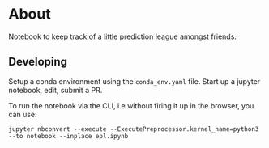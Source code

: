 # About
Notebook to keep track of a little prediction league amongst friends.

## Developing

Setup a conda environment using the `conda_env.yaml` file. Start up a jupyter notebook, edit, submit a PR.

To run the notebook via the CLI, i.e without firing it up in the browser, you can use:

```
jupyter nbconvert --execute --ExecutePreprocessor.kernel_name=python3 --to notebook --inplace epl.ipynb
```
